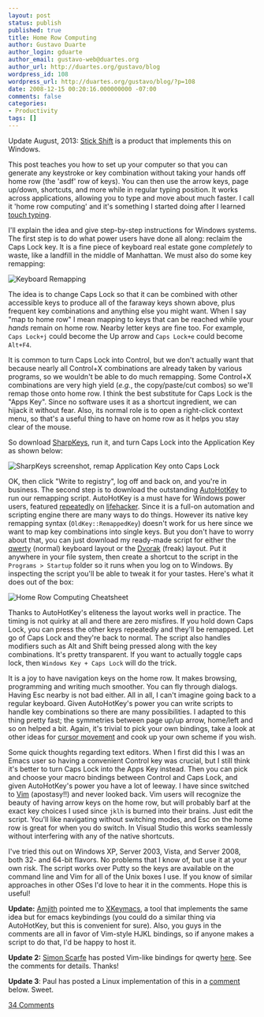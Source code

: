 ```yaml
---
layout: post
status: publish
published: true
title: Home Row Computing
author: Gustavo Duarte
author_login: gduarte
author_email: gustavo-web@duartes.org
author_url: http://duartes.org/gustavo/blog
wordpress_id: 108
wordpress_url: http://duartes.org/gustavo/blog/?p=108
date: 2008-12-15 00:20:16.000000000 -07:00
comments: false
categories:
- Productivity
tags: []
---
```

Update August, 2013: [Stick Shift](http://stickshift.cubicle6.com/) is a
product that implements this on Windows.

This post teaches you how to set up your computer so that you can
generate any keystroke or key combination without taking your hands off
home row (the 'asdf' row of keys). You can then use the arrow keys, page
up/down, shortcuts, and more while in regular typing position. It works
across applications, allowing you to type and move about much faster. I
call it 'home row computing' and it's something I started doing after I
learned [touch typing](http://duartes.org/gustavo/blog/post/switch-touch-typing-dvorak).

I'll explain the idea and give step-by-step instructions for Windows
systems. The first step is to do what power users have done all along:
reclaim the Caps Lock key. It is a fine piece of keyboard real estate
gone *completely* to waste, like a landfill in the middle of Manhattan.
We must also do some key remapping:

![Keyboard Remapping](http://static.duartes.org/img/blogPosts/keyboard.jpg)

The idea is to change Caps Lock so that it can be combined with other
accessible keys to produce all of the faraway keys shown above, plus
frequent key combinations and anything else you might want. When I say
"map to home row" I mean mapping to keys that can be reached while your
*hands* remain on home row. Nearby letter keys are fine too. For
example, `Caps Lock+j` could become the Up arrow and `Caps Lock+e` could
become `Alt+F4`.

It is common to turn Caps Lock into Control, but we don't actually want
that because nearly all Control+X combinations are already taken by
various programs, so we wouldn't be able to do much remapping. Some
Control+X combinations are very high yield (*e.g.*, the copy/paste/cut
combos) so we'll remap those onto home row. I think the best substitute
for Caps Lock is the "Apps Key". Since no software uses it as a shortcut
ingredient, we can hijack it without fear. Also, its normal role is to
open a right-click context menu, so that's a useful thing to have on
home row as it helps you stay clear of the mouse.

So download [SharpKeys](http://www.randyrants.com/sharpkeys/), run it,
and turn Caps Lock into the Application Key as shown below:

![SharpKeys screenshot, remap Application Key onto Caps Lock](http://static.duartes.org/img/blogPosts/sharpkeys.png)

OK, then click "Write to registry", log off and back on, and you're in
business. The second step is to download the outstanding
[AutoHotKey](http://www.autohotkey.com/) to run our remapping script.
AutoHotKey is a must have for Windows power users, featured
[repeatedly](http://www.google.com/search?hl=en&q=site:lifehacker.com+autohotkey)
on [lifehacker](http://lifehacker.com/). Since it is a full-on
automation and scripting engine there are many ways to do things.
However its native key remapping syntax (`OldKey::RemappedKey`) doesn't
work for us here since we want to map key combinations into single keys.
But you don't have to worry about that, you can just download my
ready-made script for either the
[qwerty](http://static.duartes.org/files/homerow-qwerty.ahk) (normal)
keyboard layout or the
[Dvorak](http://static.duartes.org/files/homerow-dvorak.ahk) (freak)
layout. Put it anywhere in your file system, then create a shortcut to
the script in the `Programs > Startup` folder so it runs when you log on
to Windows. By inspecting the script you'll be able to tweak it for your
tastes. Here's what it does out of the box:

![Home Row Computing Cheatsheet](http://static.duartes.org/img/blogPosts/homeRowComputing.png)

Thanks to AutoHotKey's eliteness the layout works well in practice. The
timing is not quirky at all and there are zero misfires. If you hold
down Caps Lock, you can press the other keys repeatedly and they'll be
remapped. Let go of Caps Lock and they're back to normal. The script
also handles modifiers such as Alt and Shift being pressed along with
the key combinations. It's pretty transparent. If you want to actually
toggle caps lock, then `Windows Key + Caps Lock` will do the trick.

It is a joy to have navigation keys on the home row. It makes browsing,
programming and writing much smoother. You can fly through dialogs.
Having Esc nearby is not bad either. All in all, I can't imagine going
back to a regular keyboard. Given AutoHotKey's power you can write
scripts to handle key combinations so there are many possibilities. I
adapted to this thing pretty fast; the symmetries between page up/up
arrow, home/left and so on helped a bit. Again, it's trivial to pick
your own bindings, take a look at other ideas for [cursor movement](http://en.wikipedia.org/wiki/Arrow_keys#Other_cursor_movement_keys)
and cook up your own scheme if you wish.

Some quick thoughts regarding text editors. When I first did this I was
an Emacs user so having a convenient Control key was crucial, but I
still think it's better to turn Caps Lock into the Apps Key instead.
Then you can pick and choose your macro bindings between Control and
Caps Lock, and given AutoHotKey's power you have a lot of leeway. I have
since switched to [Vim](http://www.vim.org/) (apostasy!!) and never
looked back. Vim users will recognize the beauty of having arrow keys on
the home row, but will probably barf at the exact key choices I used
since `jklh` is burned into their brains. Just edit the script. You'll
like navigating without switching modes, and Esc on the home row is
great for when you do switch. In Visual Studio this works seamlessly
without interfering with any of the native shortcuts.

I've tried this out on Windows XP, Server 2003, Vista, and Server 2008,
both 32- and 64-bit flavors. No problems that I know of, but use it at
your own risk. The script works over Putty so the keys are available on
the command line and Vim for all of the Unix boxes I use. If you know of
similar approaches in other OSes I'd love to hear it in the comments.
Hope this is useful!

**Update:** [Amjith](http://amjith.blogspot.com/) pointed me to
[XKeymacs](http://www.cam.hi-ho.ne.jp/oishi/indexen.html), a tool that
implements the same idea but for emacs keybindings (you could do a
similar thing via AutoHotKey, but this is convenient for sure). Also,
you guys in the comments are all in favor of Vim-style HJKL bindings, so
if anyone makes a script to do that, I'd be happy to host it.

**Update 2:** [Simon Scarfe](http://breakfastdinnertea.co.uk/) has
posted Vim-like bindings for qwerty
[here](https://dl.getdropbox.com/u/314700/homerow-qwerty.ahk). See the
comments for details. Thanks!

**Update 3**: Paul has posted a Linux implementation of this in a
[comment](http://duartes.org/gustavo/blog/post/home-row-computing/comment-page-1#comment-13209)
below. Sweet.

[34 Comments](/comments/home-row-computing.html)
